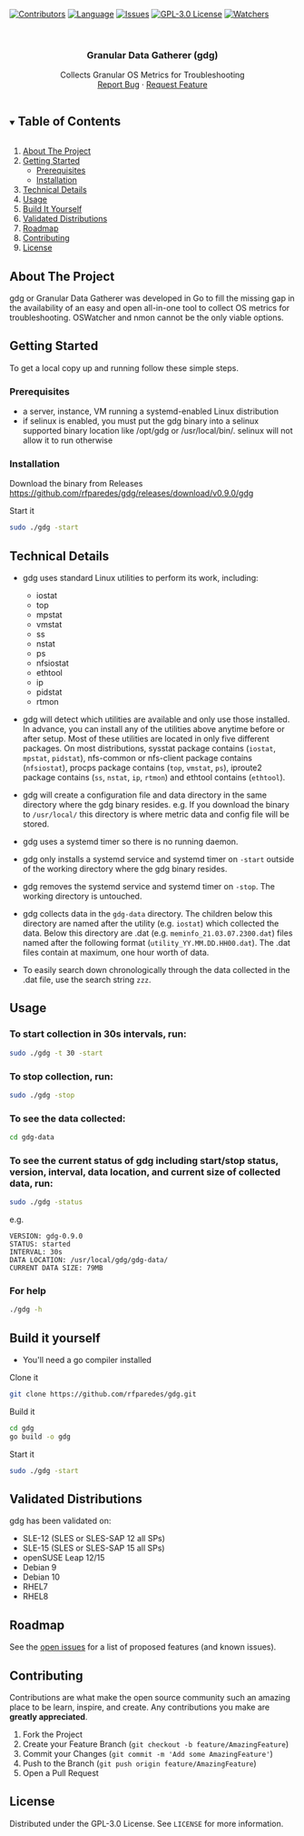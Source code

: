 [![Contributors][contributors-shield]][contributors-url]
[![Language][language-shield]][language-url]
[![Issues][issues-shield]][issues-url]
[![GPL-3.0 License][license-shield]][license-url]
[![Watchers][watchers-shield]][watchers-url]

<!-- PROJECT LOGO -->
<br />
<p align="center">

  <h3 align="center">Granular Data Gatherer (gdg)</h3>

  <p align="center">
    Collects Granular OS Metrics for Troubleshooting
    <br />
    <a href="https://github.com/rfparedes/gdg/issues">Report Bug</a>
    ·
    <a href="https://github.com/rfparedes/gdg/issues">Request Feature</a>
  </p>
</p>

<!-- TABLE OF CONTENTS -->
<details open="open">
  <summary><h2 style="display: inline-block">Table of Contents</h2></summary>
  <ol>
    <li>
      <a href="#about-the-project">About The Project</a>
    </li>
    <li>
      <a href="#getting-started">Getting Started</a>
      <ul>
        <li><a href="#prerequisites">Prerequisites</a></li>
        <li><a href="#installation">Installation</a></li>
      </ul>
    </li>
    <li><a href="#technical-details">Technical Details</a></li>
    <li><a href="#usage">Usage</a></li>
    <li><a href="#build-it-yourself">Build It Yourself</a></li>
    <li><a href="#validated-distributions">Validated Distributions</a></li>
    <li><a href="#roadmap">Roadmap</a></li>
    <li><a href="#contributing">Contributing</a></li>
    <li><a href="#license">License</a></li>
  </ol>
</details>

<!-- ABOUT THE PROJECT -->
## About The Project

gdg or Granular Data Gatherer was developed in Go to fill the missing gap in the availability of an easy and open all-in-one tool to collect OS metrics for troubleshooting.  OSWatcher and nmon cannot be the only viable options.

<!-- GETTING STARTED -->
## Getting Started

To get a local copy up and running follow these simple steps.

### Prerequisites

* a server, instance, VM running a systemd-enabled Linux distribution
* if selinux is enabled, you must put the gdg binary into a selinux supported binary location like /opt/gdg or /usr/local/bin/.  selinux will not allow it to run otherwise

### Installation

Download the binary from Releases
<https://github.com/rfparedes/gdg/releases/download/v0.9.0/gdg>

Start it

```sh
sudo ./gdg -start
```

## Technical Details

* gdg uses standard Linux utilities to perform its work, including:

  * iostat
  * top
  * mpstat
  * vmstat
  * ss
  * nstat
  * ps
  * nfsiostat
  * ethtool
  * ip
  * pidstat
  * rtmon

* gdg will detect which utilities are available and only use those installed.  In advance, you can install any of the utilities above anytime before or after setup. Most of these utilities are located in only five different packages. On most distributions, sysstat package contains (`iostat`, `mpstat`, `pidstat`), nfs-common or nfs-client package contains (`nfsiostat`), procps package contains (`top`, `vmstat`, `ps`), iproute2 package contains (`ss`, `nstat`, `ip`, `rtmon`) and ethtool contains (`ethtool`).

* gdg will create a configuration file and data directory in the same directory where the gdg binary resides. e.g. If you download the binary to `/usr/local/` this directory is where metric data and config file will be stored.

* gdg uses a systemd timer so there is no running daemon.

* gdg only installs a systemd service and systemd timer on `-start` outside of the working directory where the gdg binary resides.

* gdg removes the systemd service and systemd timer on `-stop`.  The working directory is untouched.

* gdg collects data in the `gdg-data` directory.  The children below this directory are named after the utility (e.g. `iostat`) which collected the data.  Below this directory are .dat (e.g. `meminfo_21.03.07.2300.dat`) files named after the following format (`utility_YY.MM.DD.HH00.dat`). The .dat files contain at maximum, one hour worth of data.

* To easily search down chronologically through the data collected in the .dat file, use the search string `zzz`.

## Usage

### To start collection in 30s intervals, run:

```sh
sudo ./gdg -t 30 -start
```

### To stop collection, run:

```sh
sudo ./gdg -stop
```

### To see the data collected:

```sh
cd gdg-data
```

### To see the current status of gdg including start/stop status, version, interval, data location, and current size of collected data, run:

```sh
sudo ./gdg -status
```

e.g.

```
VERSION: gdg-0.9.0
STATUS: started
INTERVAL: 30s
DATA LOCATION: /usr/local/gdg/gdg-data/
CURRENT DATA SIZE: 79MB
```

### For help

```sh
./gdg -h
```

## Build it yourself

* You'll need a go compiler installed

Clone it

```sh
git clone https://github.com/rfparedes/gdg.git
```

Build it

```sh
cd gdg
go build -o gdg
```

Start it

```sh
sudo ./gdg -start
```

## Validated Distributions

gdg has been validated on:

* SLE-12 (SLES or SLES-SAP 12 all SPs)
* SLE-15 (SLES or SLES-SAP 15 all SPs)
* openSUSE Leap 12/15
* Debian 9
* Debian 10
* RHEL7
* RHEL8

## Roadmap

See the [open issues](https://github.com/rfparedes/gdg/issues) for a list of proposed features (and known issues).

<!-- CONTRIBUTING -->
## Contributing

Contributions are what make the open source community such an amazing place to be learn, inspire, and create. Any contributions you make are **greatly appreciated**.

1. Fork the Project
2. Create your Feature Branch (`git checkout -b feature/AmazingFeature`)
3. Commit your Changes (`git commit -m 'Add some AmazingFeature'`)
4. Push to the Branch (`git push origin feature/AmazingFeature`)
5. Open a Pull Request

<!-- LICENSE -->
## License

Distributed under the GPL-3.0 License. See `LICENSE` for more information.

<!-- MARKDOWN LINKS & IMAGES -->
<!-- https://www.markdownguide.org/basic-syntax/#reference-style-links -->
[contributors-shield]: https://img.shields.io/github/contributors/rfparedes/gdg?color=%20%2330BA78
[contributors-url]: https://github.com/rfparedes/gdg/graphs/contributors
[language-shield]: https://img.shields.io/github/languages/top/rfparedes/gdg?color=%20%2330BA78
[language-url]: https://github.com/rfparedes/gdg/search?l=go
[watchers-shield]: https://img.shields.io/github/watchers/rfparedes/gdg?color=%20%2330BA78&style=social
[watchers-url]:https://github.com/rfparedes/gdg/watchers
[issues-shield]: https://img.shields.io/github/issues/rfparedes/gdg?color=%20%2330BA78
[issues-url]: https://github.com/rfparedes/gdg/issues
[license-shield]: https://img.shields.io/github/license/rfparedes/gdg?color=%20%2330BA78
[license-url]: https://github.com/rfparedes/gdg/blob/main/LICENSE
